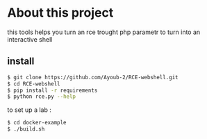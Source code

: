 # About this project 
this tools helps you turn an rce trought php parametr to turn into an interactive shell 


## install 

```bash
$ git clone https://github.com/Ayoub-2/RCE-webshell.git
$ cd RCE-webshell
$ pip install -r requirements
$ python rce.py --help
```

to set up a lab : 
```bash
$ cd docker-example
$ ./build.sh 
``` 